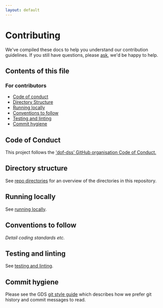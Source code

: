 ```yaml
---
layout: default
---
```


# Contributing
We've compiled these docs to help you understand our contribution guidelines. If you still have questions, please [ask](https://github.com/dof-dss/dof-dss-repo/issues/new?assignees=&labels=question&template=question.md&title=), we'd be happy to help.

## Contents of this file

### For contributors
- [Code of conduct](#code-of-conduct)
- [Directory Structure](#directory-structure)
- [Running locally](#running-locally)
- [Conventions to follow](#conventions-to-follow)
- [Testing and linting](#testing-and-linting)
- [Commit hygiene](#commit-hygiene)

## Code of Conduct
This project follows the ['dof-dss' GitHub organisation Code of Conduct.](https://dof-dss.github.io/contributor-code-of-conduct/)

## Directory structure

See [repo directories](./docs/contributing/directory-structure.md) for an overview of the directories in this repository.

## Running locally

See [running locally](./docs/contributing/running-locally.md).

## Conventions to follow

   *Detail coding standards etc.*

## Testing and linting

See [testing and linting](./docs/contributing/testing-linting.md).

## Commit hygiene

Please see the GDS [git style guide](https://github.com/alphagov/styleguides/blob/master/git.md)
which describes how we prefer git history and commit messages to read.
